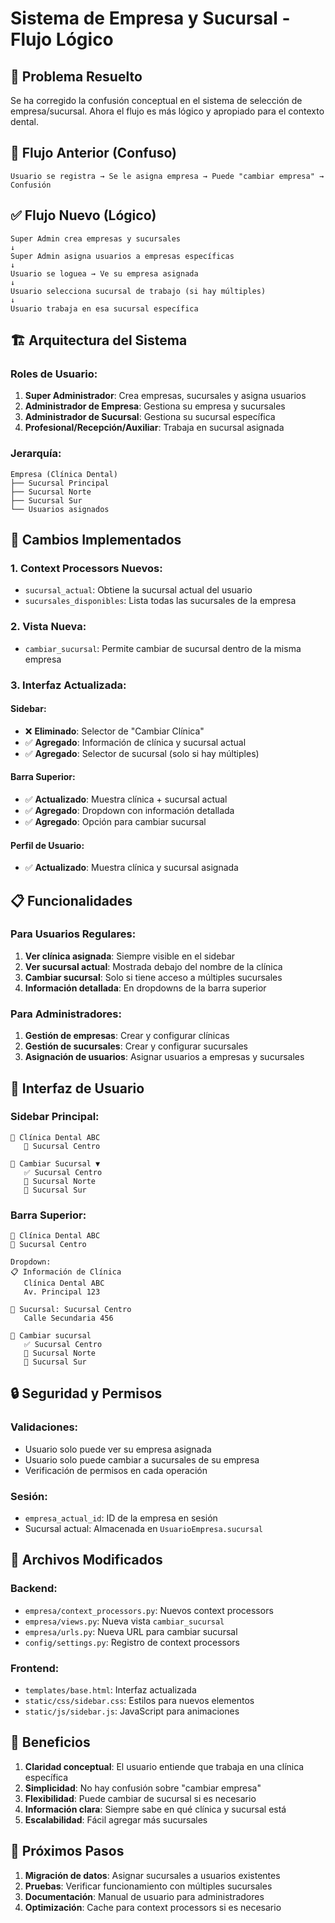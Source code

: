 # Sistema de Empresa y Sucursal - Flujo Lógico

## 🎯 **Problema Resuelto**

Se ha corregido la confusión conceptual en el sistema de selección de empresa/sucursal. Ahora el flujo es más lógico y apropiado para el contexto dental.

## 🔄 **Flujo Anterior (Confuso)**
```
Usuario se registra → Se le asigna empresa → Puede "cambiar empresa" → Confusión
```

## ✅ **Flujo Nuevo (Lógico)**
```
Super Admin crea empresas y sucursales
↓
Super Admin asigna usuarios a empresas específicas
↓
Usuario se loguea → Ve su empresa asignada
↓
Usuario selecciona sucursal de trabajo (si hay múltiples)
↓
Usuario trabaja en esa sucursal específica
```

## 🏗️ **Arquitectura del Sistema**

### **Roles de Usuario:**
1. **Super Administrador**: Crea empresas, sucursales y asigna usuarios
2. **Administrador de Empresa**: Gestiona su empresa y sucursales
3. **Administrador de Sucursal**: Gestiona su sucursal específica
4. **Profesional/Recepción/Auxiliar**: Trabaja en sucursal asignada

### **Jerarquía:**
```
Empresa (Clínica Dental)
├── Sucursal Principal
├── Sucursal Norte
├── Sucursal Sur
└── Usuarios asignados
```

## 🔧 **Cambios Implementados**

### **1. Context Processors Nuevos:**
- `sucursal_actual`: Obtiene la sucursal actual del usuario
- `sucursales_disponibles`: Lista todas las sucursales de la empresa

### **2. Vista Nueva:**
- `cambiar_sucursal`: Permite cambiar de sucursal dentro de la misma empresa

### **3. Interfaz Actualizada:**

#### **Sidebar:**
- ❌ **Eliminado**: Selector de "Cambiar Clínica"
- ✅ **Agregado**: Información de clínica y sucursal actual
- ✅ **Agregado**: Selector de sucursal (solo si hay múltiples)

#### **Barra Superior:**
- ✅ **Actualizado**: Muestra clínica + sucursal actual
- ✅ **Agregado**: Dropdown con información detallada
- ✅ **Agregado**: Opción para cambiar sucursal

#### **Perfil de Usuario:**
- ✅ **Actualizado**: Muestra clínica y sucursal asignada

## 📋 **Funcionalidades**

### **Para Usuarios Regulares:**
1. **Ver clínica asignada**: Siempre visible en el sidebar
2. **Ver sucursal actual**: Mostrada debajo del nombre de la clínica
3. **Cambiar sucursal**: Solo si tiene acceso a múltiples sucursales
4. **Información detallada**: En dropdowns de la barra superior

### **Para Administradores:**
1. **Gestión de empresas**: Crear y configurar clínicas
2. **Gestión de sucursales**: Crear y configurar sucursales
3. **Asignación de usuarios**: Asignar usuarios a empresas y sucursales

## 🎨 **Interfaz de Usuario**

### **Sidebar Principal:**
```
🏥 Clínica Dental ABC
   📍 Sucursal Centro

📍 Cambiar Sucursal ▼
   ✅ Sucursal Centro
   🏢 Sucursal Norte
   🏢 Sucursal Sur
```

### **Barra Superior:**
```
🏥 Clínica Dental ABC
📍 Sucursal Centro

Dropdown:
📋 Información de Clínica
   Clínica Dental ABC
   Av. Principal 123

📍 Sucursal: Sucursal Centro
   Calle Secundaria 456

🔄 Cambiar sucursal
   ✅ Sucursal Centro
   🏢 Sucursal Norte
   🏢 Sucursal Sur
```

## 🔒 **Seguridad y Permisos**

### **Validaciones:**
- Usuario solo puede ver su empresa asignada
- Usuario solo puede cambiar a sucursales de su empresa
- Verificación de permisos en cada operación

### **Sesión:**
- `empresa_actual_id`: ID de la empresa en sesión
- Sucursal actual: Almacenada en `UsuarioEmpresa.sucursal`

## 📁 **Archivos Modificados**

### **Backend:**
- `empresa/context_processors.py`: Nuevos context processors
- `empresa/views.py`: Nueva vista `cambiar_sucursal`
- `empresa/urls.py`: Nueva URL para cambiar sucursal
- `config/settings.py`: Registro de context processors

### **Frontend:**
- `templates/base.html`: Interfaz actualizada
- `static/css/sidebar.css`: Estilos para nuevos elementos
- `static/js/sidebar.js`: JavaScript para animaciones

## 🚀 **Beneficios**

1. **Claridad conceptual**: El usuario entiende que trabaja en una clínica específica
2. **Simplicidad**: No hay confusión sobre "cambiar empresa"
3. **Flexibilidad**: Puede cambiar de sucursal si es necesario
4. **Información clara**: Siempre sabe en qué clínica y sucursal está
5. **Escalabilidad**: Fácil agregar más sucursales

## 🔮 **Próximos Pasos**

1. **Migración de datos**: Asignar sucursales a usuarios existentes
2. **Pruebas**: Verificar funcionamiento con múltiples sucursales
3. **Documentación**: Manual de usuario para administradores
4. **Optimización**: Cache para context processors si es necesario 